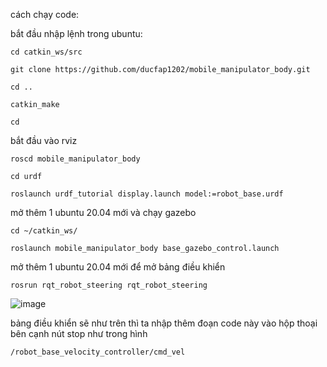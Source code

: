 cách chạy code: 

bắt đầu nhập lệnh trong ubuntu:

    cd catkin_ws/src
  
    git clone https://github.com/ducfap1202/mobile_manipulator_body.git
  
    cd ..
  
    catkin_make
  
    cd
  
bắt đầu vào rviz

    roscd mobile_manipulator_body
  
    cd urdf
  
    roslaunch urdf_tutorial display.launch model:=robot_base.urdf
  
mở thêm 1 ubuntu 20.04 mới và chạy gazebo

    cd ~/catkin_ws/
  
    roslaunch mobile_manipulator_body base_gazebo_control.launch
  
mở thêm 1 ubuntu 20.04 mới để mở bảng điều khiển

    rosrun rqt_robot_steering rqt_robot_steering
  
  ![image](https://github.com/user-attachments/assets/e3a14f4c-fb96-473f-8c0f-c7558ef3780d)
  
bảng điều khiển sẽ như trên thì ta nhập thêm đoạn code này vào hộp thoại bên cạnh nút stop như trong hình

    /robot_base_velocity_controller/cmd_vel
  
